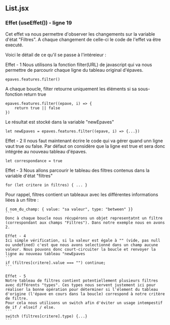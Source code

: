 ## List.jsx

### Effet (useEffet()) - ligne 19

Cet effet va nous permettre d'observer les changements sur la variable d'état "Filtres". A chaque changement de celle-ci le code de l'effet va être executé.

Voici le détail de ce qu'il se passe à l'intéreieur : 

Effet - 1
Nous utilisons la fonction filter(URL) de javascript qui va nous permettre de parcourir chaque ligne du tableau original d'épaves. 
```
epaves.features.filter()
```
A chaque boucle, filter retourne uniquement les éléments si sa sous-fonction return true
```
epaves.features.filter((epave, i) => {
    return true || false
})
``` 
Le résultat est stocké dans la variable "newEpaves"
```
let newEpaves = epaves.features.filter((epave, i) => {...})
```

Effet - 2
Il nous faut maintenant écrire le code qui va gérer quand unn ligne vaut true ou false.
Par défaut on considère que la ligne est true et sera donc intégrée au nouveau tableau d'épaves.
```
let correspondance = true
```

Effet - 3
Nous allons parcourir le tableau des filtres contenus dans la variable d'état "filtres" 
```
for (let critere in filtres) { ... }
```
Pour rappel, filtres contient un tableaux avec les différentes informations liées à un filtre : 
````
{ nom_du_champ: { value: "sa valeur", type: "between" }}
```
Donc à chaque boucle nous récupérons un objet representatnt un filtre (correspondant aux champs "Filtres"). Dans notre exemple nous en avons 2.

Effet - 4
Ici simple vérification, si la valeur est égale à "" (vide, pas null ou undefined) c'est que nous avons selectionné dans un champ aucune valeur. Nous pouvons donc court-circuiter la boucle et renvoyer la ligne au nouveau tableau "newEpaves
```
if (filtres[critere].value === "") continue; 
```

Effet - 5
Notre tableau de filtres contient potentiellement plusieurs filtres avec différents "types". Ces types nous servent justement ici pour réaliser la bonne opération pour déterminer si l'élement du tableau d'origine (l'épave en cours dans la boucle) correspond à notre critère de filtre.
Pour cela nous utilisons un switch afin d'éviter un usage intempestif de if / elseif / else.
```
switch (filtres[critere].type) {...}
```


 






